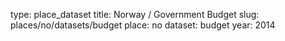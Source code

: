 type: place_dataset
title: Norway / Government Budget
slug: places/no/datasets/budget
place: no
dataset: budget
year: 2014
